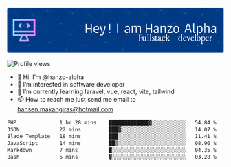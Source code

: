 ![Header](./github-header-image.png)

![Profile views](https://gpvc.arturio.dev/hanzo-alpha)

- 👋 Hi, I’m @hanzo-alpha
- 👀 I’m interested in software developer
- 🌱 I’m currently learning laravel, vue, react, vite, tailwind
- 📫 How to reach me just send me email to hansen.makangiras@hotmail.com 

<!---
hanzo-alpha/hanzo-alpha is a ✨ special ✨ repository because its `README.md` (this file) appears on your GitHub profile.
You can click the Preview link to take a look at your changes.
--->

<!--START_SECTION:waka-->

```text
PHP              1 hr 28 mins    █████████████▓░░░░░░░░░░░   54.84 %
JSON             22 mins         ███▓░░░░░░░░░░░░░░░░░░░░░   14.07 %
Blade Template   18 mins         ███░░░░░░░░░░░░░░░░░░░░░░   11.41 %
JavaScript       14 mins         ██▒░░░░░░░░░░░░░░░░░░░░░░   08.90 %
Markdown         7 mins          █░░░░░░░░░░░░░░░░░░░░░░░░   04.35 %
Bash             5 mins          ▓░░░░░░░░░░░░░░░░░░░░░░░░   03.28 %
```

<!--END_SECTION:waka-->
